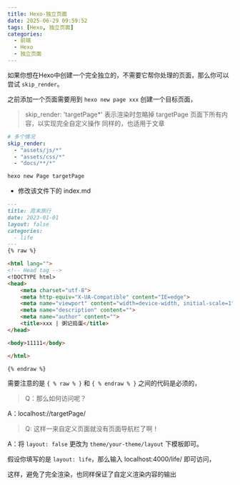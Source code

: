 ```yaml
---
title: Hexo-独立页面
date: 2025-06-29 09:59:52
tags: [Hexo, 独立页面]
categories:
  - 前端
  - Hexo
  - 独立页面
---
```


如果你想在Hexo中创建一个完全独立的，不需要它帮你处理的页面，那么你可以尝试 `skip_render`。

之前添加一个页面需要用到 `hexo new page xxx` 创建一个目标页面，

> skip_render: 'targetPage\*'  表示渲染时忽略掉 targetPage 页面下所有内容，以实现完全自定义操作
> 同样的，也适用于文章

```yaml
# 多个情况
skip_render:
  - "assets/js/*"
  - "assets/css/*"
  - "docs/**/*"
```

```bash
hexo new Page targetPage
```

- 修改该文件下的 index.md

```markdown
---
title: 周末旅行
date: 2023-01-01
layout: false
categories:
  - life
---
{% raw %}

<html lang="">
<!-- Head tag -->
<!DOCTYPE html>
<head>
    <meta charset="utf-8">
    <meta http-equiv="X-UA-Compatible" content="IE=edge">
    <meta name="viewport" content="width=device-width, initial-scale=1">
    <meta name="description" content="">
    <meta name="author" content="">
    <title>xxx | 粥记捣蛋</title>
</head>

<body>11111</body>

</html>

{% endraw %}
```

需要注意的是 `{ % raw % }` 和 `{ % endraw % }` 之间的代码是必须的，

> Q：那么如何访问呢？

A：localhost://targetPage/

> Q: 这样一来自定义页面就没有页面导航栏了啊！

A：将 `layout: false` 更改为 `theme/your-theme/layout` 下模板即可。

假设你填写的是 `layout: life`，那么输入 localhost:4000/life/ 即可访问，

这样，避免了完全渲染，也同样保证了自定义渲染内容的输出